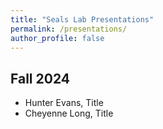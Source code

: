 ```yaml
---
title: "Seals Lab Presentations"
permalink: /presentations/
author_profile: false
---
```


Fall 2024
------
* Hunter Evans, Title
* Cheyenne Long, Title 

